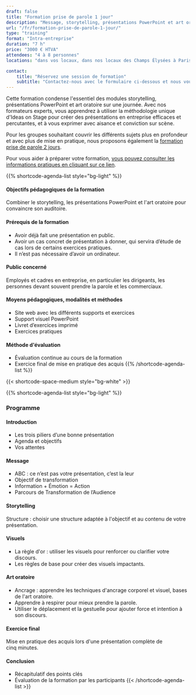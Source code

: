 ```yaml
---
draft: false
title: "Formation prise de parole 1 jour"
description: "Message, storytelling, présentations PowerPoint et art oratoire."
url: "/fr/formation-prise-de-parole-1-jour/"
type: "training"
format: "Intra-entreprise"
duration: "7 h"
price: "3000 € HTVA"
attendees: "4 à 8 personnes"
locations: "dans vos locaux, dans nos locaux des Champs Élysées à Paris ou en ligne"

contact:
    title: "Réservez une session de formation"
    subtitle: "Contactez-nous avec le formulaire ci-dessous et nous vous répondrons en moins d'un jour ouvré."
---
```


Cette formation condense l'essentiel des modules storytelling, présentations PowerPoint et art oratoire sur une journée. Avec nos formateurs experts, vous apprendrez à utiliser la méthodologie unique d'Ideas on Stage pour créer des présentations en entreprise efficaces et percutantes, et à vous exprimer avec aisance et conviction sur scène.

Pour les groupes souhaitant couvrir les différents sujets plus en profondeur et avec plus de mise en pratique, nous proposons également la [formation prise de parole 2 jours](/fr/formation-prise-de-parole-2-jours/).

Pour vous aider à préparer votre formation, [vous pouvez consulter les informations pratiques en cliquant sur ce lien](/fr/formations-prise-de-parole-en-public/comment-vous-preparer-pour-nos-formations/).

{{% shortcode-agenda-list style="bg-light" %}}
#### Objectifs pédagogiques de la formation
Combiner le storytelling, les présentations PowerPoint et l'art oratoire pour convaincre son auditoire.

#### Prérequis de la formation

- Avoir déjà fait une présentation en public.
- Avoir un cas concret de présentation à donner, qui servira d’étude de cas lors de certains exercices pratiques.
- Il n’est pas nécessaire d’avoir un ordinateur.

#### Public concerné
Employés et cadres en entreprise, en particulier les dirigeants, les personnes devant souvent prendre la parole et les commerciaux.

#### Moyens pédagogiques, modalités et méthodes

- Site web avec les différents supports et exercices
- Support visuel PowerPoint
- Livret d’exercices imprimé
- Exercices pratiques

#### Méthode d'évaluation
- Évaluation continue au cours de la formation
- Exercice final de mise en pratique des acquis
{{% /shortcode-agenda-list %}}

{{< shortcode-space-medium style="bg-white" >}}

{{% shortcode-agenda-list style="bg-light" %}}
### Programme

#### Introduction
- Les trois piliers d’une bonne présentation
- Agenda et objectifs
- Vos attentes

#### Message
- ABC : ce n’est pas votre présentation, c’est la leur
- Objectif de transformation
- Information + Émotion = Action
- Parcours de Transformation de l’Audience

#### Storytelling
Structure : choisir une structure adaptée à l'objectif et au contenu de votre présentation.

#### Visuels
- La règle d'or : utiliser les visuels pour renforcer ou clarifier votre discours.
- Les règles de base pour créer des visuels impactants.

#### Art oratoire
- Ancrage : apprendre les techniques d'ancrage corporel et visuel, bases de l'art oratoire.
- Apprendre à respirer pour mieux prendre la parole.
- Utiliser le déplacement et la gestuelle pour ajouter force et intention à son discours.

#### Exercice final
Mise en pratique des acquis lors d'une présentation complète de cinq minutes.

#### Conclusion
- Récapitulatif des points clés
- Évaluation de la formation par les participants
{{< /shortcode-agenda-list >}}
